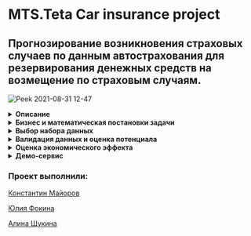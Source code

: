# MTS.Teta Сar insurance project

## Прогнозирование возникновения страховых случаев по данным автострахования для резервирования денежных средств на возмещение по страховым случаям.

![Peek 2021-08-31 12-47](https://user-images.githubusercontent.com/74900958/131481816-6af412d2-621b-44fb-8a1b-e3600be1ff57.gif)

<details>
<summary><b>Описание</b></summary>
Проект будет реализован в сфере автострахования. Рынок страхования демонстрирует свой рост в 2021 году. Ведущие компании на российском рынке активно внедряют технологии искусственного интеллекта в свой бизнес. Каждая компания хочет предложить своим клиентам более выгодные условия страховых взносов, рационально расходовать свои денежные средства заложенные в бюджет.

Благодаря проекту мы планируем снизить средства, заложенные в бюджет на возмещение по страховым случаям. Модель будет предсказывать вероятность наступления страхового случая. Благодаря этому компания сможет:
* Рационально планировать бюджет компании на выплаты по страховым случаям
* Минимизировать риски нехватки денежных средств на выплату страховых случаев
* Предложить клиентам оптимальную стоимость страховых взносов

Зная в дальнейшем параметры клиентов, сможем создать сервис, который:
* Автоматически рассчитывает сумму страховых взносов
* Персонализировано подбирает клиенту лучший тариф
 </details>
 
<details>
<summary><b>Бизнес и математическая постановки задачи</b></summary>

Цель проекта - Создать сервис, благодаря которому мы сможем:
Рационально планировать бюджет на возмещение денежных средств по страховым случаям и рассчитывать оптимальную стоимость страховых взносов для клиентов компании.

Успешность внедрения проекта, мы сможем определить по уровню лояльности клиента, притоку новых клиентов компании, освободившимся денежным средствам при планировании бюджета с помощью сервиса.

В проекте требуется спрогнозировать возникновение страховых случаев у автовладельцев. Следует оптимизировать метрику Recall, так как в страховом бизнесе важно получить верхнюю оценку по выплатам, то есть хорошо уметь определять все страховые случаи.
</details>

<details>
<summary><b>Выбор набора данных</b></summary>

В этом проекте используются данные, предоставленные платформой Kaggle: [Car Insurance Data](https://www.kaggle.com/sagnik1511/car-insurance-data), с помощью которых исследуется поведение клиентов страховой компании, выдающей автомобильные страховки. На основании социально-демографических данных, исторических данных о пользовании автомобилем и других предоставленных данных о клиенте определяется факт и вероятность требования страховой выплаты.
</details>

<details>
<summary><b>Валидация данных и оценка потенциала</b></summary>

Исследование данных и построение baseline модели приведено в ноутбуке [Car_claims_prediction.ipynb](https://github.com/alinashchukina/MTS.Teta_car_insurance_project/blob/main/Car_claims_prediction.ipynb).
</details>

<details>
<summary><b>Оценка экономического эффекта</b></summary>

Оценка экономического эффекта приведена в ноутбуке [Economic_effect_estimation.ipynb](https://github.com/alinashchukina/MTS.Teta_car_insurance_project/blob/main/Economic_effect_estimation.ipynb).
</details>

<details>
<summary><b>Демо-сервис</b></summary>

Нами так же был сделан демо нашего сервиса, в котором можно по выбранным параметрам узнать воспользуется ли клиент страховкой [Демо](https://car-insurance-2021.herokuapp.com/)
</details>


### Проект выполнили:

[Константин Майоров](https://github.com/selysse)

[Юлия Фокина](https://github.com/foookinaaa)

[Алина Щукина](https://github.com/alinashchukina)

